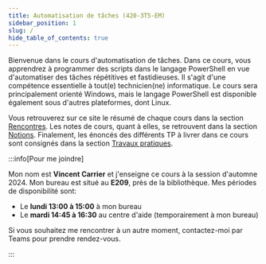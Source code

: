 ```yaml
---
title: Automatisation de tâches (420-3T5-EM)
sidebar_position: 1
slug: /
hide_table_of_contents: true
---
```


Bienvenue dans le cours d'automatisation de tâches. Dans ce cours, vous apprendrez à programmer des scripts dans le langage PowerShell en vue d'automatiser des tâches répétitives et fastidieuses. Il s'agit d'une compétence essentielle à tout(e) technicien(ne) informatique. Le cours sera principalement orienté Windows, mais le langage PowerShell est disponible également sous d'autres plateformes, dont Linux.

Vous retrouverez sur ce site le résumé de chaque cours dans la section [Rencontres](/rencontres/r01). Les notes de cours, quant à elles, se retrouvent dans la section [Notions](/notions/intro). Finalement, les énoncés des différents TP à livrer dans ce cours sont consignés dans la section [Travaux pratiques](/tp/tp1).


:::info[Pour me joindre]

Mon nom est **Vincent Carrier** et j'enseigne ce cours à la session d'automne 2024. Mon bureau est situé au **E209**, près de la bibliothèque. Mes périodes de disponibilité sont:
- Le **lundi 13:00 à 15:00** à mon bureau
- Le **mardi 14:45 à 16:30** au centre d'aide (temporairement à mon bureau)

Si vous souhaitez me rencontrer à un autre moment, contactez-moi par Teams pour prendre rendez-vous.

:::
